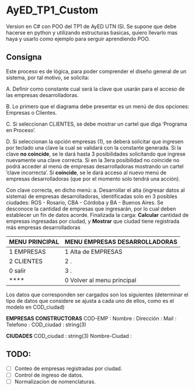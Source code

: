 # AyED_TP1_Custom
Version en C# con POO del TP1 de AyED UTN ISI. Se supone que debe hacerse en python y utilizando estructuras basicas, quiero llevarlo mas haya y usarlo como ejemplo para serguir aprendiendo POO.

## Consigna

Este proceso es de lógica, para poder comprender el diseño general de un sistema, por tal motivo, se solicita:

A. Definir como constante cual será la clave que usarán para el acceso de las empresas
desarrolladoras.

B. Lo primero que el diagrama debe presentar es un menú de dos opciones: Empresas o
Clientes.

C. Si seleccionan CLIENTES, se debe mostrar un cartel que diga ‘Programa en Proceso’.

D. Si seleccionan la opción empresas (1), se deberá solicitar que ingresen por teclado una
clave la cual se validará con la constante generada.
Si la clave **no coincide**, se le dará hasta 3 posibilidades solicitando que ingrese
nuevamente una clave correcta. Si en la 3era posibilidad no coincide no podrá acceder
al menú de empresas desarrolladoras mostrando un cartel ’clave incorrecta’.
Si **coincide**, se le dará acceso al nuevo menú de empresas desarrolladoras (que por el
momento solo tendrá una acción).

Con clave correcta, en dicho menú:
a. Desarrollar el alta (ingresar datos al sistema) de empresas desarrolladoras,
identificadas solo en 3 posibles ciudades: ROS - Rosario, CBA - Córdoba y BA -
Buenos Aires. Se desconoce la cantidad de empresas que ingresarán, por lo cual
deben establecer un fin de datos acorde.
Finalizada la carga:
**Calcular** cantidad de empresas ingresadas por ciudad, y
**Mostrar** que ciudad tiene registrada más empresas desarrolladoras

MENU PRINCIPAL | MENU EMPRESAS DESARROLLADORAS 
------------ | -------------
1 EMPRESAS | 1 Alta de EMPRESAS
2 CLIENTES | 2 .
0 salir | 3 .
**** | 0 Volver al menu principal
 
Los datos que corresponden ser cargados son los siguientes (determinar el tipo de datos que
considere se ajusta a cada uno de ellos, como es el modelo en COD_ciudad)

__**EMPRESAS CONSTRUCTORAS**__
COD-EMP :
Nombre :
Dirección :
Mail :
Telefono :
COD_ciudad : string(3)

__**CIUDADES**__
COD_ciudad : string(3)
Nombre-Ciudad :

## TODO:
- [ ] Conteo de empresas registradas por ciudad.
- [ ] Control de ingreso de datos.
- [ ] Normalizacion de nomenclaturas.
